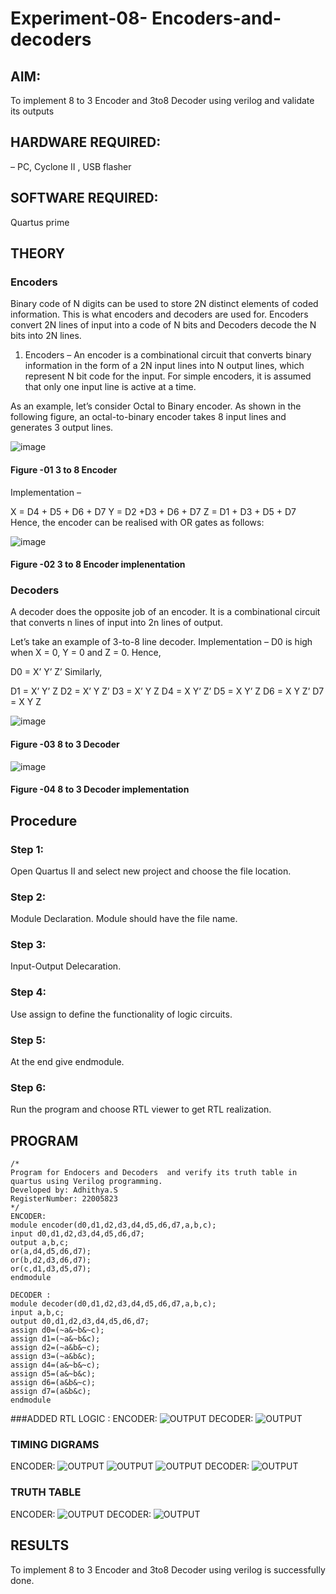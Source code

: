 # Experiment-08- Encoders-and-decoders 
## AIM:
 To implement 8 to 3 Encoder and  3to8 Decoder using verilog and validate its outputs
## HARDWARE REQUIRED:
  – PC, Cyclone II , USB flasher
## SOFTWARE REQUIRED: 
  Quartus prime
## THEORY 

### Encoders
Binary code of N digits can be used to store 2N distinct elements of coded information. This is what encoders and decoders are used for. Encoders convert 2N lines of input into a code of N bits and Decoders decode the N bits into 2N lines.

1. Encoders –
An encoder is a combinational circuit that converts binary information in the form of a 2N input lines into N output lines, which represent N bit code for the input. For simple encoders, it is assumed that only one input line is active at a time.

As an example, let’s consider Octal to Binary encoder. As shown in the following figure, an octal-to-binary encoder takes 8 input lines and generates 3 output lines.

![image](https://user-images.githubusercontent.com/36288975/171543588-bc0746df-a173-4b35-989e-5fb7d385fe8a.png)
#### Figure -01 3 to 8 Encoder 


Implementation –

X = D4 + D5 + D6 + D7
Y = D2 +D3 + D6 + D7
Z = D1 + D3 + D5 + D7 
Hence, the encoder can be realised with OR gates as follows:


![image](https://user-images.githubusercontent.com/36288975/171543740-68403b82-aa93-4c98-9343-f32b14885a2e.png)
#### Figure -02 3 to 8 Encoder implenentation 

 ### Decoders 
A decoder does the opposite job of an encoder. It is a combinational circuit that converts n lines of input into 2n lines of output.

Let’s take an example of 3-to-8 line decoder.
Implementation –
D0 is high when X = 0, Y = 0 and Z = 0. Hence,

D0 = X’ Y’ Z’ 
Similarly,

D1 = X’ Y’ Z
D2 = X’ Y Z’
D3 = X’ Y Z
D4 = X Y’ Z’
D5 = X Y’ Z
D6 = X Y Z’
D7 = X Y Z 


![image](https://user-images.githubusercontent.com/36288975/171543978-ee2d0671-2846-40a1-8705-507fd6287a49.png)
#### Figure -03 8 to 3 Decoder 



![image](https://user-images.githubusercontent.com/36288975/171543866-5a6eace6-8683-49d7-9c4f-a7cb30ec3035.png)
#### Figure -04 8 to 3 Decoder implementation 

## Procedure
### Step 1:
 Open Quartus II and select new project and choose the file location.

### Step 2: 
Module Declaration. Module should have the file name.

### Step 3: 
Input-Output Delecaration.

### Step 4: 
Use assign to define the functionality of logic circuits.

### Step 5: 
At the end give endmodule.

### Step 6: 
Run the program and choose RTL viewer to get RTL realization.



## PROGRAM 
```
/*
Program for Endocers and Decoders  and verify its truth table in quartus using Verilog programming.
Developed by: Adhithya.S
RegisterNumber: 22005823  
*/
ENCODER:
module encoder(d0,d1,d2,d3,d4,d5,d6,d7,a,b,c);
input d0,d1,d2,d3,d4,d5,d6,d7;
output a,b,c;
or(a,d4,d5,d6,d7);
or(b,d2,d3,d6,d7);
or(c,d1,d3,d5,d7);
endmodule

DECODER :
module decoder(d0,d1,d2,d3,d4,d5,d6,d7,a,b,c);
input a,b,c;
output d0,d1,d2,d3,d4,d5,d6,d7;
assign d0=(~a&~b&~c); 
assign d1=(~a&~b&c);
assign d2=(~a&b&~c);
assign d3=(~a&b&c);
assign d4=(a&~b&~c);
assign d5=(a&~b&c);
assign d6=(a&b&~c);
assign d7=(a&b&c);
endmodule
```

###ADDED RTL LOGIC :
ENCODER:
![OUTPUT](/encodergate.png)
DECODER:
![OUTPUT](/decodergate.png)

### TIMING DIGRAMS  
ENCODER:
![OUTPUT](/encodertt.png)
![OUTPUT](/encodertt1.png)
![OUTPUT](/encodertt2.png)
DECODER:
![OUTPUT](/decodertt.png)


 





### TRUTH TABLE 
ENCODER:
![OUTPUT](/encodertable.png)
DECODER:
![OUTPUT](/decodertable.png)



## RESULTS 
To implement 8 to 3 Encoder and 3to8 Decoder using verilog is successfully done.